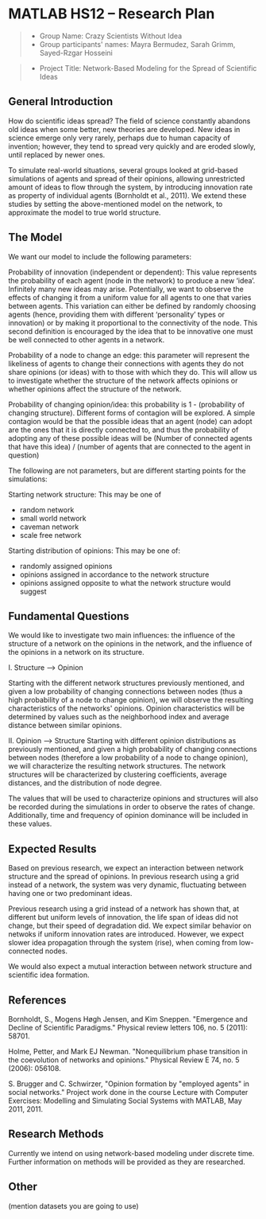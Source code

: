 # MATLAB HS12 – Research Plan


> * Group Name: Crazy Scientists Without Idea
> * Group participants' names: 
Mayra Bermudez,
Sarah Grimm,
Sayed-Rzgar Hosseini

> * Project Title: Network-Based Modeling for the Spread of Scientific Ideas

## General Introduction

How do scientific ideas spread? The field of science constantly abandons old ideas when some better, new theories are developed. New ideas in science emerge only very rarely, perhaps due to human capacity of invention; however, they tend to spread very quickly and are eroded slowly, until replaced by newer ones. 

To simulate real-world situations, several groups looked at grid-based simulations of agents and spread of their opinions, allowing unrestricted amount of ideas to flow through the system, by introducing innovation rate as property of individual agents (Bornholdt et al., 2011). We extend these studies by setting the above-mentioned model on the network, to approximate the model to true world structure. 

## The Model

We want our model to include the following parameters:

Probability of innovation (independent or dependent): This value represents the probability of each agent (node in the network) to produce a new ‘idea’.  Infinitely many new ideas may arise. Potentially, we want to observe the effects of changing it from a uniform value for all agents to one that varies between agents. This variation can either be defined by randomly choosing agents (hence, providing them with different ‘personality’ types or innovation) or by making it proportional to the connectivity of the node. This second definition is encouraged by the idea that to be innovative one must be well connected to other agents in a network.

Probability of a node to change an edge: this parameter will represent the likeliness of agents to change their connections with agents they do not share opinions (or ideas) with to those with which they do. This will allow us to investigate whether the structure of the network affects opinions or whether opinions affect the structure of the network.

Probability of changing opinion/idea: this probability is 1 - (probability of changing structure). Different forms of contagion will be explored. A simple contagion would be that the possible ideas that an agent (node) can adopt are the ones that it is directly connected to, and thus the probability of adopting any of these possible ideas will be 
(Number of connected agents that have this idea) / (number of agents that are connected to the agent in question)

The following are not parameters, but are different starting points for the simulations:

Starting network structure: This may be one of
- random network
- small world network
- caveman network
- scale free network

Starting distribution of opinions: This may be one of:
- randomly assigned opinions
- opinions assigned in accordance to the network structure
- opinions assigned opposite to what the network structure would suggest



## Fundamental Questions

We would like to investigate two main influences: the influence of the structure of a network on the opinions in the network, and the influence of the opinions in a network on its structure.

I. Structure --> Opinion

Starting with the different network structures previously mentioned, and given a low probability of changing connections between nodes (thus a high probability of a node to change opinion), we will observe the resulting characteristics of the networks' opinions. Opinion characteristics will be determined by values such as the neighborhood index and average distance between similar opinions.


II. Opinion --> Structure
Starting with different opinion distributions as previously mentioned, and given a high probability of changing connections between nodes (therefore a low probability of a node to change opinion), we will characterize the resulting network structures. The network structures will be characterized by clustering coefficients, average distances, and the distribution of node degree.


The values that will be used to characterize opinions and structures will also be recorded during the simulations in order to observe the rates of change. Additionally, time and frequency of opinion dominance will be included in these values.



## Expected Results

Based on previous research, we expect an interaction between network structure and the spread of opinions. In previous research using a grid instead of a network, the system was very dynamic, fluctuating between having one or two predominant ideas. 

Previous research using a grid instead of a network has shown that, at different but uniform levels of innovation, the life span of ideas did not change, but their speed of degradation did. We expect similar behavior on netwoks if uniform innovation rates are introduced. However, we expect slower idea propagation through the system (rise), when coming from low-connected nodes.

We would also expect a mutual interaction between network structure and scientific idea formation.


## References 

Bornholdt, S., Mogens Høgh Jensen, and Kim Sneppen. "Emergence and Decline of Scientific Paradigms." Physical review letters 106, no. 5 (2011): 58701.

Holme, Petter, and Mark EJ Newman. "Nonequilibrium phase transition in the coevolution of networks and opinions." Physical Review E 74, no. 5 (2006): 056108.

S. Brugger and C. Schwirzer, "Opinion formation by "employed agents" in social networks." Project work done in the course Lecture with Computer Exercises: Modelling and Simulating Social Systems with MATLAB, May 2011, 2011.


## Research Methods

Currently we intend on using network-based modeling under discrete time. Further information on methods will be provided as they are researched.

## Other

(mention datasets you are going to use)
